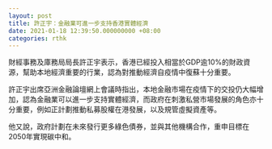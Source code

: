 ```yaml
---
layout: post
title: 許正宇：金融業可進一步支持香港實體經濟
date: 2021-01-18 12:39:50.000000000 +08:00
categories: rthk
---
```


財經事務及庫務局局長許正宇表示，香港已經投入相當於GDP逾10%的財政資源，幫助本地經濟重要的行業，認為對推動經濟自疫情中復蘇十分重要。

許正宇出席亞洲金融論壇網上會議時指出，本地金融市場在疫情下的交投仍大幅增加，認為金融業可以進一步支持實體經濟，而政府在刺激私營市場發展的角色亦十分重要，例如正計劃推動私募股權在港發展，以及規管虛擬資產等。

他又說，政府計劃在未來發行更多綠色債券，並與其他機構合作，重申目標在2050年實現碳中和。
